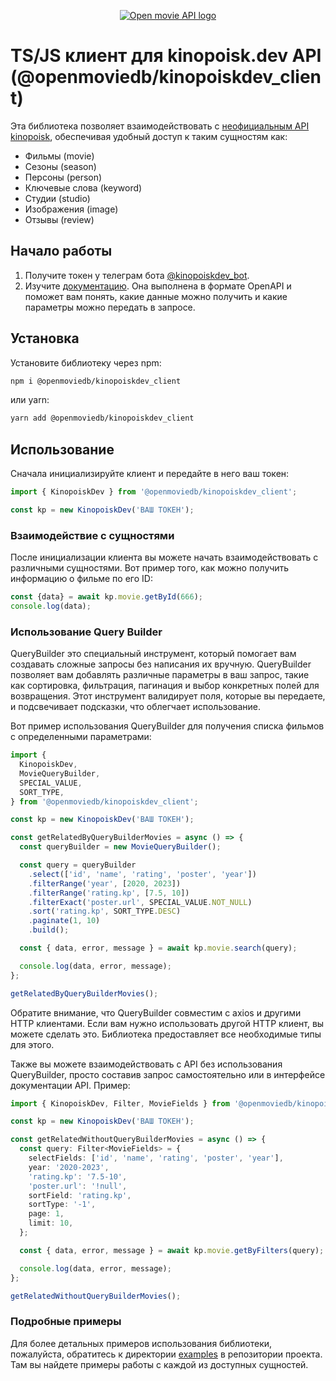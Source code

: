 <p align="center">
  <a href="https://kinopoisk.dev/" target="blank"><img src="https://openmovieapi.dev/full-size-cover.png" alt="Open movie API logo" /></a>
</p>

# TS/JS клиент для kinopoisk.dev API (@openmoviedb/kinopoiskdev_client)

Эта библиотека позволяет взаимодействовать с [неофициальным API kinopoisk](kinopoisk.dev), обеспечивая удобный доступ к таким сущностям как:

- Фильмы (movie)
- Сезоны (season)
- Персоны (person)
- Ключевые слова (keyword)
- Студии (studio)
- Изображения (image)
- Отзывы (review)

## Начало работы

1. Получите токен у телеграм бота [@kinopoiskdev_bot](https://t.me/kinopoiskdev_bot).
2. Изучите [документацию](https://api.kinopoisk.dev/v1/documentation). Она выполнена в формате OpenAPI и поможет вам понять, какие данные можно получить и какие параметры можно передать в запросе.

## Установка

Установите библиотеку через npm:

```bash
npm i @openmoviedb/kinopoiskdev_client
```

или yarn:

```bash
yarn add @openmoviedb/kinopoiskdev_client
```

## Использование

Сначала инициализируйте клиент и передайте в него ваш токен:

```typescript
import { KinopoiskDev } from '@openmoviedb/kinopoiskdev_client';

const kp = new KinopoiskDev('ВАШ ТОКЕН');
```

### Взаимодействие с сущностями

После инициализации клиента вы можете начать взаимодействовать с различными сущностями. Вот пример того, как можно получить информацию о фильме по его ID:

```typescript
const {data} = await kp.movie.getById(666);
console.log(data);
```

### Использование Query Builder

QueryBuilder это специальный инструмент, который помогает вам создавать сложные запросы без написания их вручную. QueryBuilder позволяет вам добавлять различные параметры в ваш запрос, такие как сортировка, фильтрация, пагинация и выбор конкретных полей для возвращения. Этот инструмент валидирует поля, которые вы передаете, и подсвечивает подсказки, что облегчает использование. 

Вот пример использования QueryBuilder для получения списка фильмов с определенными параметрами:

```typescript
import {
  KinopoiskDev,
  MovieQueryBuilder,
  SPECIAL_VALUE,
  SORT_TYPE,
} from '@openmoviedb/kinopoiskdev_client';

const kp = new KinopoiskDev('ВАШ ТОКЕН');

const getRelatedByQueryBuilderMovies = async () => {
  const queryBuilder = new MovieQueryBuilder();

  const query = queryBuilder
    .select(['id', 'name', 'rating', 'poster', 'year'])
    .filterRange('year', [2020, 2023])
    .filterRange('rating.kp', [7.5, 10])
    .filterExact('poster.url', SPECIAL_VALUE.NOT_NULL)
    .sort('rating.kp', SORT_TYPE.DESC)
    .paginate(1, 10)
    .build();

  const { data, error, message } = await kp.movie.search(query);

  console.log(data, error, message);
};

getRelatedByQueryBuilderMovies();
```

Обратите внимание, что QueryBuilder совместим с axios и другими HTTP клиентами. Если вам нужно использовать другой HTTP клиент, вы можете сделать это. Библиотека предоставляет все необходимые типы для этого.

Также вы можете взаимодействовать с API без использования QueryBuilder, просто составив запрос самостоятельно или в интерфейсе документации API. Пример:

```typescript
import { KinopoiskDev, Filter, MovieFields } from '@openmoviedb/kinopoiskdev_client';

const kp = new KinopoiskDev('ВАШ ТОКЕН');

const getRelatedWithoutQueryBuilderMovies = async () => {
  const query: Filter<MovieFields> = {
    selectFields: ['id', 'name', 'rating', 'poster', 'year'],
    year: '2020-2023',
    'rating.kp': '7.5-10',
    'poster.url': '!null',
    sortField: 'rating.kp',
    sortType: '-1',
    page: 1,
    limit: 10,
  };

  const { data, error, message } = await kp.movie.getByFilters(query);

  console.log(data, error, message);
};

getRelatedWithoutQueryBuilderMovies();
```

### Подробные примеры
Для более детальных примеров использования библиотеки, пожалуйста, обратитесь к директории [examples](https://github.com/OpenMovieDB/kinopoiskdev_client/tree/main/examples) в репозитории проекта. Там вы найдете примеры работы с каждой из доступных сущностей.
